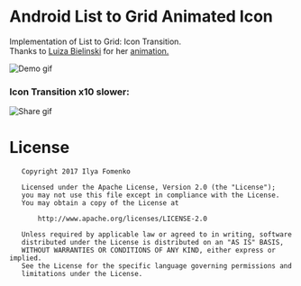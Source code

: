 # Android List to Grid Animated Icon

Implementation of List to Grid: Icon Transition.  
Thanks to [Luiza Bielinski](https://material.uplabs.com/lubielinski_ "Luiza's profile on UpLabs") for her [animation.](https://material.uplabs.com/posts/list-to-grid-icon-transition "Page of animation on UpLabs")

![Demo gif](https://cloud.githubusercontent.com/assets/1766863/22996164/a02f1b58-f3ef-11e6-8296-5bc9ed4c87eb.gif)

### Icon Transition x10 slower:

![Share gif](https://cloud.githubusercontent.com/assets/1766863/22996225/dfa8a722-f3ef-11e6-8124-fc8ace77d79a.gif)

License
======

```
   Copyright 2017 Ilya Fomenko

   Licensed under the Apache License, Version 2.0 (the "License");
   you may not use this file except in compliance with the License.
   You may obtain a copy of the License at

       http://www.apache.org/licenses/LICENSE-2.0

   Unless required by applicable law or agreed to in writing, software
   distributed under the License is distributed on an "AS IS" BASIS,
   WITHOUT WARRANTIES OR CONDITIONS OF ANY KIND, either express or implied.
   See the License for the specific language governing permissions and
   limitations under the License.
```
